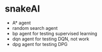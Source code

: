 # snakeAI
- A* agent
- random search agent
- bp agent for testing supervised learning
- dqn agent for testing DQN, not work
- dpg agent for testing DPG
